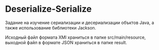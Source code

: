 <h1>Deserialize-Serialize</h1>
<p>Задание на изучение сериализации и десериализации объктов Java, а также использование библиотеки Jackson.</p>
<p>Исходный файл формата XMl храниться в папке src/main/resource, выходной файл в формате JSON храниться в папке result.</p>
